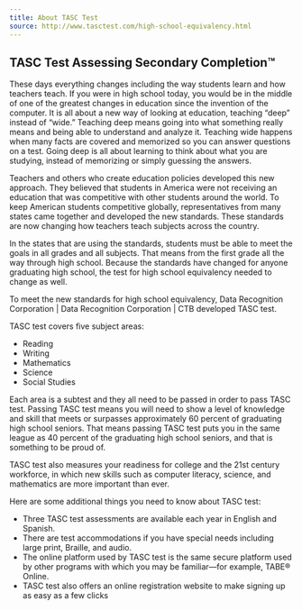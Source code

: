 ```yaml
---
title: About TASC Test
source: http://www.tasctest.com/high-school-equivalency.html
---
```

##  TASC Test Assessing Secondary Completion&trade;

These days everything changes including the way students learn and how teachers teach. If you were in high school today, you would be in the middle of one of the greatest changes in education since the invention of the computer. It is all about a new way of looking at education, teaching “deep” instead of “wide.” Teaching deep means going into what something really means and being able to understand and analyze it. Teaching wide happens when many facts are covered and memorized so you can answer questions on a test. Going deep is all about learning to think about what you are studying, instead of memorizing or simply guessing the answers.

Teachers and others who create education policies developed this new approach. They believed that students in America were not receiving an education that was competitive with other students around the world. To keep American students competitive globally, representatives from many states came together and developed the new standards. These standards are now changing how teachers teach subjects across the country.

In the states that are using the standards, students must be able to meet the goals in all grades and all subjects. That means from the first grade all the way through high school. Because the standards have changed for anyone graduating high school, the test for high school equivalency needed to change as well.

To meet the new standards for high school equivalency, Data Recognition Corporation | Data Recognition Corporation | CTB developed TASC test.

TASC test covers five subject areas:

  * Reading
  * Writing
  * Mathematics
  * Science
  * Social Studies
 
Each area is a subtest and they all need to be passed in order to pass TASC test. Passing TASC test means you will need to show a level of knowledge and skill that meets or surpasses approximately 60 percent of graduating high school seniors. That means passing TASC test puts you in the same league as 40 percent of the graduating high school seniors, and that is something to be proud of.

TASC test also measures your readiness for college and the 21st century workforce, in which new skills such as computer literacy, science, and mathematics are more important than ever.

Here are some additional things you need to know about TASC test:

  * Three TASC test assessments are available each year in English and Spanish.
  * There are test accommodations if you have special needs including large print, Braille, and audio.
  * The online platform used by TASC test is the same secure platform used by other programs with which you may be familiar—for example, TABE® Online.
  * TASC test also offers an online registration website to make signing up as easy as a few clicks